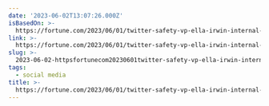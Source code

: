 ```yaml
---
date: '2023-06-02T13:07:26.000Z'
isBasedOn: >-
  https://fortune.com/2023/06/01/twitter-safety-vp-ella-irwin-internal-slack-deactivated-departed/
link: >-
  https://fortune.com/2023/06/01/twitter-safety-vp-ella-irwin-internal-slack-deactivated-departed/
slug: >-
  2023-06-02-httpsfortunecom20230601twitter-safety-vp-ella-irwin-internal-slack-deactivated-departed
tags:
  - social media
title: >-
  https://fortune.com/2023/06/01/twitter-safety-vp-ella-irwin-internal-slack-deactivated-departed/
---
```


